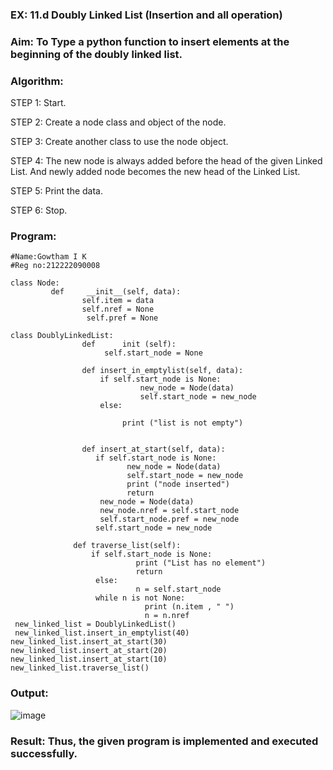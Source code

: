 ### EX: 11.d Doubly Linked List (Insertion and all operation)


### Aim: To Type a python function to insert elements at the beginning of the doubly linked list.
### Algorithm:
STEP 1: Start.

STEP 2: Create a node class and object of the node.

STEP 3: Create another class to use the node object.

STEP 4: The new node is always added before the head of the given Linked List. And newly added node becomes the new head of the Linked List.

STEP 5: Print the data.

STEP 6: Stop.

### Program:
```
#Name:Gowtham I K
#Reg no:212222090008

class Node:
         def     __init__(self, data):
                self.item = data
                self.nref = None
                 self.pref = None

class DoublyLinkedList:
                def      init (self):
                     self.start_node = None

                def insert_in_emptylist(self, data):
                    if self.start_node is None:
                             new_node = Node(data)
                             self.start_node = new_node
                    else:
 
                         print ("list is not empty")


                def insert_at_start(self, data):
                   if self.start_node is None:
                          new_node = Node(data)
                          self.start_node = new_node
                          print ("node inserted")
                          return
                    new_node = Node(data)
                    new_node.nref = self.start_node
                    self.start_node.pref = new_node
                   self.start_node = new_node

              def traverse_list(self):
                  if self.start_node is None:
                            print ("List has no element")
                            return
                   else:
                            n = self.start_node
                   while n is not None:
                              print (n.item , " ")
                              n = n.nref
 new_linked_list = DoublyLinkedList()
 new_linked_list.insert_in_emptylist(40)
new_linked_list.insert_at_start(30)
new_linked_list.insert_at_start(20)
new_linked_list.insert_at_start(10)
new_linked_list.traverse_list()
```
### Output:
 
![image](https://github.com/user-attachments/assets/c9883d28-638d-4f70-bc2d-f269a1606a45)

 

### Result: Thus, the given program is implemented and executed successfully.
